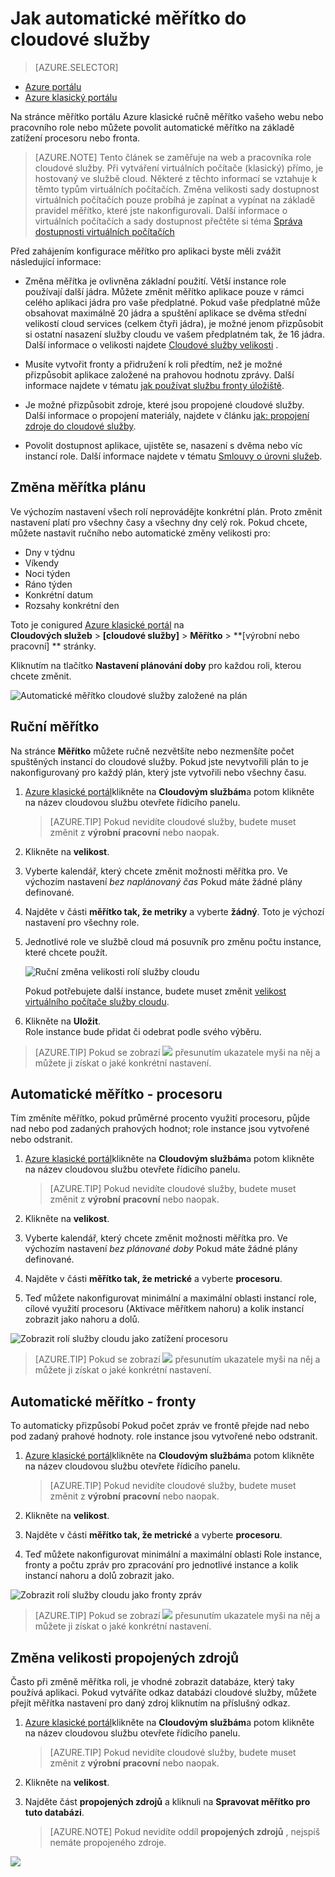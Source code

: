 <properties
    pageTitle="Automatické měřítko do cloudové služby na portálu | Microsoft Azure"
    description="(klasický) Naučte se používat portál klasické pro nastavení automatického měřítko pravidla pro cloudové služby webu nebo pracovního role v Azure."
    services="cloud-services"
    documentationCenter=""
    authors="Thraka"
    manager="timlt"
    editor=""/>

<tags
    ms.service="cloud-services"
    ms.workload="tbd"
    ms.tgt_pltfrm="na"
    ms.devlang="na"
    ms.topic="article"
    ms.date="09/06/2016"
    ms.author="adegeo"/>


# <a name="how-to-auto-scale-a-cloud-service"></a>Jak automatické měřítko do cloudové služby

> [AZURE.SELECTOR]
- [Azure portálu](cloud-services-how-to-scale-portal.md)
- [Azure klasický portálu](cloud-services-how-to-scale.md)

Na stránce měřítko portálu Azure klasické ručně měřítko vašeho webu nebo pracovního role nebo můžete povolit automatické měřítko na základě zatížení procesoru nebo fronta.

>[AZURE.NOTE] Tento článek se zaměřuje na web a pracovníka role cloudové služby. Při vytváření virtuálních počítače (klasický) přímo, je hostovaný ve službě cloud. Některé z těchto informací se vztahuje k těmto typům virtuálních počítačích. Změna velikosti sady dostupnost virtuálních počítačích pouze probíhá je zapínat a vypínat na základě pravidel měřítko, které jste nakonfigurovali. Další informace o virtuálních počítačích a sady dostupnost přečtěte si téma [Správa dostupnosti virtuálních počítačích](../virtual-machines/virtual-machines-windows-classic-configure-availability.md)

Před zahájením konfigurace měřítko pro aplikaci byste měli zvážit následující informace:

- Změna měřítka je ovlivněna základní použití. Větší instance role používají další jádra. Můžete změnit měřítko aplikace pouze v rámci celého aplikaci jádra pro vaše předplatné. Pokud vaše předplatné může obsahovat maximálně 20 jádra a spuštění aplikace se dvěma střední velikostí cloud services (celkem čtyři jádra), je možné jenom přizpůsobit si ostatní nasazení služby cloudu ve vašem předplatném tak, že 16 jádra. Další informace o velikosti najdete [Cloudové služby velikosti](cloud-services-sizes-specs.md) .

- Musíte vytvořit fronty a přidružení k roli předtím, než je možné přizpůsobit aplikace založené na prahovou hodnotu zprávy. Další informace najdete v tématu [jak používat službu fronty úložiště](../storage/storage-dotnet-how-to-use-queues.md).

- Je možné přizpůsobit zdroje, které jsou propojené cloudové služby. Další informace o propojení materiály, najdete v článku [jak: propojení zdroje do cloudové služby](cloud-services-how-to-manage.md#how-to-link-a-resource-to-a-cloud-service).

- Povolit dostupnost aplikace, ujistěte se, nasazení s dvěma nebo víc instancí role. Další informace najdete v tématu [Smlouvy o úrovni služeb](https://azure.microsoft.com/support/legal/sla/).



## <a name="schedule-scaling"></a>Změna měřítka plánu

Ve výchozím nastavení všech rolí neprovádějte konkrétní plán. Proto změnit nastavení platí pro všechny časy a všechny dny celý rok. Pokud chcete, můžete nastavit ručního nebo automatické změny velikosti pro:

- Dny v týdnu
- Víkendy
- Noci týden
- Ráno týden
- Konkrétní datum
- Rozsahy konkrétní den

Toto je conigured [Azure klasické portál](https://manage.windowsazure.com/) na  
**Cloudových služeb** > **\[cloudové služby\]** > **Měřítko** > **\[výrobní nebo pracovní\] ** stránky.

Kliknutím na tlačítko **Nastavení plánování doby** pro každou roli, kterou chcete změnit.

![Automatické měřítko cloudové služby založené na plán][scale_schedules]



## <a name="manual-scale"></a>Ruční měřítko

Na stránce **Měřítko** můžete ručně nezvětšíte nebo nezmenšíte počet spuštěných instancí do cloudové služby. Pokud jste nevytvořili plán to je nakonfigurovaný pro každý plán, který jste vytvořili nebo všechny času.

1. [Azure klasické portál](https://manage.windowsazure.com/)klikněte na **Cloudovým službám**a potom klikněte na název cloudovou službu otevřete řídicího panelu.

    > [AZURE.TIP] Pokud nevidíte cloudové služby, budete muset změnit z **výrobní** **pracovní** nebo naopak.

2. Klikněte na **velikost**.

3. Vyberte kalendář, který chcete změnit možnosti měřítka pro. Ve výchozím nastavení *bez naplánovaný čas* Pokud máte žádné plány definované.

4. Najděte v části **měřítko tak, že metriky** a vyberte **žádný**. Toto je výchozí nastavení pro všechny role.

5. Jednotlivé role ve službě cloud má posuvník pro změnu počtu instance, které chcete použít.

    ![Ruční změna velikosti rolí služby cloudu][manual_scale]

    Pokud potřebujete další instance, budete muset změnit [velikost virtuálního počítače služby cloudu](cloud-services-sizes-specs.md).

6. Klikněte na **Uložit**.  
Role instance bude přidat či odebrat podle svého výběru.

>[AZURE.TIP] Pokud se zobrazí ![][tip_icon] přesunutím ukazatele myši na něj a můžete ji získat o jaké konkrétní nastavení.


## <a name="automatic-scale---cpu"></a>Automatické měřítko - procesoru

Tím změníte měřítko, pokud průměrné procento využití procesoru, půjde nad nebo pod zadaných prahových hodnot; role instance jsou vytvořené nebo odstranit.

1. [Azure klasické portál](https://manage.windowsazure.com/)klikněte na **Cloudovým službám**a potom klikněte na název cloudovou službu otevřete řídicího panelu.

    > [AZURE.TIP] Pokud nevidíte cloudové služby, budete muset změnit z **výrobní** **pracovní** nebo naopak.

2. Klikněte na **velikost**.

3. Vyberte kalendář, který chcete změnit možnosti měřítka pro. Ve výchozím nastavení *bez plánované doby* Pokud máte žádné plány definované.

4. Najděte v části **měřítko tak, že metrické** a vyberte **procesoru**.

5. Teď můžete nakonfigurovat minimální a maximální oblasti instancí role, cílové využití procesoru (Aktivace měřítkem nahoru) a kolik instancí zobrazit jako nahoru a dolů.

![Zobrazit rolí služby cloudu jako zatížení procesoru][cpu_scale]

>[AZURE.TIP] Pokud se zobrazí ![][tip_icon] přesunutím ukazatele myši na něj a můžete ji získat o jaké konkrétní nastavení.





## <a name="automatic-scale---queue"></a>Automatické měřítko - fronty

To automaticky přizpůsobí Pokud počet zpráv ve frontě přejde nad nebo pod zadaný prahové hodnoty. role instance jsou vytvořené nebo odstranit.

1. [Azure klasické portál](https://manage.windowsazure.com/)klikněte na **Cloudovým službám**a potom klikněte na název cloudovou službu otevřete řídicího panelu.

    > [AZURE.TIP] Pokud nevidíte cloudové služby, budete muset změnit z **výrobní** **pracovní** nebo naopak.

2. Klikněte na **velikost**.

3. Najděte v části **měřítko tak, že metrické** a vyberte **procesoru**.

4. Teď můžete nakonfigurovat minimální a maximální oblasti Role instance, fronty a počtu zpráv pro zpracování pro jednotlivé instance a kolik instancí nahoru a dolů zobrazit jako.

![Zobrazit rolí služby cloudu jako fronty zpráv][queue_scale]

>[AZURE.TIP] Pokud se zobrazí ![][tip_icon] přesunutím ukazatele myši na něj a můžete ji získat o jaké konkrétní nastavení.


## <a name="scale-linked-resources"></a>Změna velikosti propojených zdrojů

Často při změně měřítka roli, je vhodné zobrazit databáze, který taky používá aplikaci. Pokud vytváříte odkaz databázi cloudové služby, můžete přejít měřítka nastavení pro daný zdroj kliknutím na příslušný odkaz.

1. [Azure klasické portál](https://manage.windowsazure.com/)klikněte na **Cloudovým službám**a potom klikněte na název cloudovou službu otevřete řídicího panelu.

    > [AZURE.TIP] Pokud nevidíte cloudové služby, budete muset změnit z **výrobní** **pracovní** nebo naopak.

2. Klikněte na **velikost**.

3. Najděte část **propojených zdrojů** a kliknuli na **Spravovat měřítko pro tuto databázi**.

    > [AZURE.NOTE] Pokud nevidíte oddíl **propojených zdrojů** , nejspíš nemáte propojeného zdroje.

![][linked_resource]


[manual_scale]: ./media/cloud-services-how-to-scale/manual-scale.png
[queue_scale]: ./media/cloud-services-how-to-scale/queue-scale.png
[cpu_scale]: ./media/cloud-services-how-to-scale/cpu-scale.png
[tip_icon]: ./media/cloud-services-how-to-scale/tip.png
[scale_schedules]: ./media/cloud-services-how-to-scale/schedules.png
[scale_popup]: ./media/cloud-services-how-to-scale/schedules-dialog.png
[linked_resource]: ./media/cloud-services-how-to-scale/linked-resources.png
